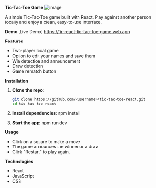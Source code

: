 **Tic-Tac-Toe Game**
![image](https://github.com/user-attachments/assets/f562c217-4fde-4803-b109-1495deaa59e7)


A simple Tic-Tac-Toe game built with React. Play against another person locally and enjoy a clean, easy-to-use interface.

 **Demo**
[Live Demo]  https://fir-react-tic-tac-toe-game.web.app

**Features**
- Two-player local game
- Option to edit your names and save them
- Win detection and announcement
- Draw detection
- Game rematch button

**Installation**
1. **Clone the repo**:
   ```bash
   git clone https://github.com/<username>/tic-tac-toe-react.git
   cd tic-tac-toe-react
   
2. **Install dependencies**:
   npm install

3. **Start the app**:
   npm run dev

**Usage**
- Click on a square to make a move
- The game announces the winner or a draw
- Click "Restart" to play again.

**Technologies**
- React
- JavaScript
- CSS

